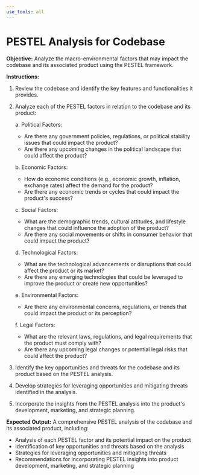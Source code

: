 ```yaml
---
use_tools: all
---
```

# PESTEL Analysis for Codebase

**Objective:** Analyze the macro-environmental factors that may impact the codebase and its associated product using the PESTEL framework.

**Instructions:**

1. Review the codebase and identify the key features and functionalities it provides.
2. Analyze each of the PESTEL factors in relation to the codebase and its product:

   a. Political Factors:
      - Are there any government policies, regulations, or political stability issues that could impact the product?
      - Are there any upcoming changes in the political landscape that could affect the product?

   b. Economic Factors:
      - How do economic conditions (e.g., economic growth, inflation, exchange rates) affect the demand for the product?
      - Are there any economic trends or cycles that could impact the product's success?

   c. Social Factors:
      - What are the demographic trends, cultural attitudes, and lifestyle changes that could influence the adoption of the product?
      - Are there any social movements or shifts in consumer behavior that could impact the product?

   d. Technological Factors:
      - What are the technological advancements or disruptions that could affect the product or its market?
      - Are there any emerging technologies that could be leveraged to improve the product or create new opportunities?

   e. Environmental Factors:
      - Are there any environmental concerns, regulations, or trends that could impact the product or its perception?

   f. Legal Factors:
      - What are the relevant laws, regulations, and legal requirements that the product must comply with?
      - Are there any upcoming legal changes or potential legal risks that could affect the product?

3. Identify the key opportunities and threats for the codebase and its product based on the PESTEL analysis.
4. Develop strategies for leveraging opportunities and mitigating threats identified in the analysis.
5. Incorporate the insights from the PESTEL analysis into the product's development, marketing, and strategic planning.

**Expected Output:** A comprehensive PESTEL analysis of the codebase and its associated product, including:
- Analysis of each PESTEL factor and its potential impact on the product
- Identification of key opportunities and threats based on the analysis
- Strategies for leveraging opportunities and mitigating threats
- Recommendations for incorporating PESTEL insights into product development, marketing, and strategic planning
